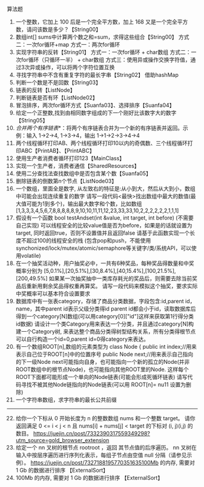 算法题
1. 一个整数，它加上 100 后是一个完全平方数，加上 168 又是一个完全平方数，请问该数是多少？【String00】
2. 数组int[] sums中计算两个数之和=sum，求得这些组合【String00】
   方式二：一次for循环+map
   方式一：两次for循环
3. 实现字符串的反转【String01】
   方式一：一次for循环 + char数组
   方式二：一次for循环（只循环一半） + char数组
   方式三：使用异或操作交换字符值，通过3次异或操作，可以将两个字符位置互换
4. 寻找字符串中不含有重复字符的最长字串【String02】
   借助hashMap
5. 判断一个数是不是回数【String03】
6. 链表的反转【ListNode】
7. 判断链表是否有环【ListNode02】
8. 冒泡排序，两次for循环方式【Suanfa03】、选择排序【Suanfa04】
9. 给定一个正整数,找到由相同数字组成的下一个刚好比该数字大的数字【String05】
10. *合并两个有序链表**：将两个有序链表合并为一个新的有序链表并返回。示例：输入 1->2->4, 1->3->4，输出 1->1->2->3->4->4
11. 两个线程循环打印AB、两个线程循环打印10以内的奇偶数、三个线程循环打印ABC【PrintAB】、【PrintABC】
12. 使用生产者消费者循环打印123【MainClass】
13. 实现一个生产者，消费者通信【SharedResources】
14. 使用二分查找法查找数组中是否包含某个数【Suanfa05】
15. 删除链表的倒数第n个节点【ListNode03】
16. 一个数组，里面全是数字, 从左致右的特征是:从小到大，然后从大到小，数组中可能会出现连续重复的数字
    请写一段代码<最快>找出数组中最大的数值(最大值可能为1到多个)，输出最大数字和个数，比如数组 [1,3,3,3,4,5,6,7,8,8,8,8,8,9,10,10,11,11,12,23,33,33,10,2,2,2,2,2,2,1,1,1]
17. 假设有一个函数
    bool testAndset(int &value, int target, int before)
    (不需要自己实现)
    可以线程安全的比较value值是否为before，如果是的话就设置为target,
    同时返回true，否则不设置值并且返回false
    请基于此函数实现一个长度不超过100的线程安全的栈
    (包含pop和push，不能使用synchonized/lock/mutex/atomic/semaphore等关键字/类/系统API，可以使用volatile)
18. 在一个抽奖活动种，用户抽奖必中，一共有6种奖品，每种奖品得数量和中奖概率分别为
    [5,0.1%],[20,5.1%],[30,8.4%],[40,15.4%],[100,21.5%],[200,49.5%]
    如果某一次抽奖抽中一类库存耗光的奖品后，则需要去除当前奖品后重新用剩余奖品得权重再算奖。
    请写一段代码来模拟这个抽奖，要求实际中奖概率可以基本符合设置要求
19. 数据库中有一张表category，存储了商品分类数据，字段包含:id,parent id，name，其中parent id表示父级分类得id
    parent id都会小于id，读取数据库后得到一个category[N]数组(可以用category[0]["id"]这样来获取第1行得分类id数据)
    请设计一个类Category用来表达一个分类，并且通过category[N]构建一个Category树,
    来表达整个商品分类得树型结构关系，所有分类得根节点可以自行构造一个id=0,parent id=0得category来表达。
20. 有一个数组ROOT[n],数组的元素类型为 class Node {
    public int index;//用来表示自己位于ROOT[n]中的位置序号
    public Node next;//用来表示自己指向的下一级Node
    next可能指向自身，也可能指向一个新的孤立的Node(并非ROOT数组中的根节点Node)，也可能指向其他ROOT里的Node.
    这样每个ROOT下面都可能形成一个单向的Node链表(可能会形成死循环链表)
    请写代码寻找不被其他Node链指向的Node链表(可以用 ROOT[n]= nu11 设置为删除)
21. 一个字符串数组，求字符串的最长公共前缀
----------------------------------------------------
22. 给你一个下标从 0 开始长度为 n 的整数数组 nums 和一个整数 target。 请你返回满足 0 <= i < j < n 且 nums[i] + nums[j] < target 的下标对 (i, j)(i,j) 的数目。
      https://juejin.cn/post/7332390317559349298?utm_source=gold_browser_extension
24. 给定一个 nn 叉树的根节点 rootroot ，返回 其节点值的后序遍历。 nn 叉树在输入中按层序遍历进行序列化表示，每组子节点由空值 null 分隔（请参见示例）。
   https://juejin.cn/post/7327188195770351635100Mb 的内存, 需要对 1 Gb 的数据进行排序 【ExternalSort】
25. 100Mb 的内存, 需要对 1 Gb 的数据进行排序 【ExternalSort】
